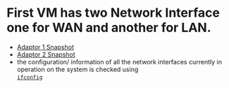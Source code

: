 # First VM has two Network Interface one for WAN and another for LAN.
- [Adaptor 1 Snapshot]()
- [Adaptor 2 Snapshot]()
- the configuration/ information of all the network interfaces currently in operation on the system is checked using  
  [`ifconfig`]()